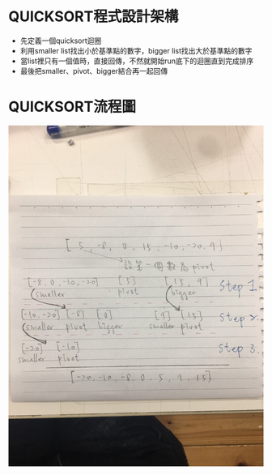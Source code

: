 # QUICKSORT程式設計架構
   * 先定義一個quicksort迴圈
   * 利用smaller list找出小於基準點的數字，bigger list找出大於基準點的數字
   * 當list裡只有一個值時，直接回傳，不然就開始run底下的迴圈直到完成排序
   * 最後把smaller、pivot、bigger結合再一起回傳
   
# QUICKSORT流程圖

![](https://github.com/jason880111/My-learning-note/blob/master/homework/images/666.jpg)

